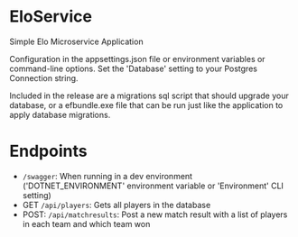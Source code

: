 # EloService

Simple Elo Microservice Application

Configuration in the appsettings.json file or environment variables or command-line options. 
Set the 'Database' setting to your Postgres Connection string.

Included in the release are a migrations sql script that should upgrade your database, or a efbundle.exe file that can be run just like the application to apply database migrations.

# Endpoints

* `/swagger`: When running in a dev environment ('DOTNET_ENVIRONMENT' environment variable or 'Environment' CLI setting)
* GET `/api/players`: Gets all players in the database
* POST: `/api/matchresults`: Post a new match result with a list of players in each team and which team won
